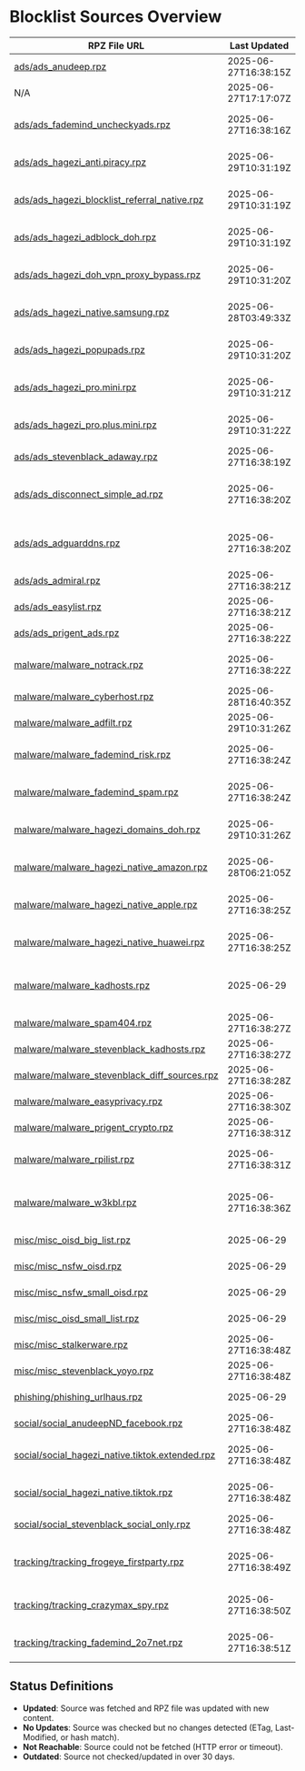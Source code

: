# Blocklist Sources Overview

| RPZ File URL | Last Updated | Category | Entries | Size | License | File Path | Status |
|--------------|--------------|----------|---------|----------|---------|-----------|--------|
| [ads/ads_anudeep.rpz](https://raw.githubusercontent.com/twitOne/RPZ-Blocklists/main/ads/ads_anudeep.rpz) | 2025-06-27T16:38:15Z | ads | 42348 | 2.7 MB | [MIT License (https://github.com/anudeepND/blacklist/blob/master/LICENSE)](MIT License (https://github.com/anudeepND/blacklist/blob/master/LICENSE)) | ads/ads_anudeep.rpz | No Updates |
| N/A | 2025-06-27T17:17:07Z | ads | 18788 | 1.0 MB | Unknown | N/A | No Updates |
| [ads/ads_fademind_uncheckyads.rpz](https://raw.githubusercontent.com/twitOne/RPZ-Blocklists/main/ads/ads_fademind_uncheckyads.rpz) | 2025-06-27T16:38:16Z | ads | 9 | 1.2 KB | [MIT License (https://github.com/FadeMind/hosts.extras/blob/master/LICENSE)](MIT License (https://github.com/FadeMind/hosts.extras/blob/master/LICENSE)) | ads/ads_fademind_uncheckyads.rpz | No Updates |
| [ads/ads_hagezi_anti.piracy.rpz](https://raw.githubusercontent.com/twitOne/RPZ-Blocklists/main/ads/ads_hagezi_anti.piracy.rpz) | 2025-06-29T10:31:19Z | ads | 10002 | 476.4 KB | [GNU GPL v3.0 (https://github.com/hagezi/dns-blocklists/blob/main/LICENSE)](GNU GPL v3.0 (https://github.com/hagezi/dns-blocklists/blob/main/LICENSE)) | ads/ads_hagezi_anti.piracy.rpz | No Updates |
| [ads/ads_hagezi_blocklist_referral_native.rpz](https://raw.githubusercontent.com/twitOne/RPZ-Blocklists/main/ads/ads_hagezi_blocklist_referral_native.rpz) | 2025-06-29T10:31:19Z | ads | 1709 | 94.4 KB | [GNU GPL v3.0 (https://github.com/hagezi/dns-blocklists/blob/main/LICENSE)](GNU GPL v3.0 (https://github.com/hagezi/dns-blocklists/blob/main/LICENSE)) | ads/ads_hagezi_blocklist_referral_native.rpz | No Updates |
| [ads/ads_hagezi_adblock_doh.rpz](https://raw.githubusercontent.com/twitOne/RPZ-Blocklists/main/ads/ads_hagezi_adblock_doh.rpz) | 2025-06-29T10:31:19Z | ads | 1440 | 75.3 KB | [GNU GPL v3.0 (https://github.com/hagezi/dns-blocklists/blob/main/LICENSE)](GNU GPL v3.0 (https://github.com/hagezi/dns-blocklists/blob/main/LICENSE)) | ads/ads_hagezi_adblock_doh.rpz | No Updates |
| [ads/ads_hagezi_doh_vpn_proxy_bypass.rpz](https://raw.githubusercontent.com/twitOne/RPZ-Blocklists/main/ads/ads_hagezi_doh_vpn_proxy_bypass.rpz) | 2025-06-29T10:31:20Z | ads | 4793 | 254.2 KB | [GNU GPL v3.0 (https://github.com/hagezi/dns-blocklists/blob/main/LICENSE)](GNU GPL v3.0 (https://github.com/hagezi/dns-blocklists/blob/main/LICENSE)) | ads/ads_hagezi_doh_vpn_proxy_bypass.rpz | No Updates |
| [ads/ads_hagezi_native.samsung.rpz](https://raw.githubusercontent.com/twitOne/RPZ-Blocklists/main/ads/ads_hagezi_native.samsung.rpz) | 2025-06-28T03:49:33Z | ads | 195 | 15.0 KB | [GNU GPL v3.0 (https://github.com/hagezi/dns-blocklists/blob/main/LICENSE)](GNU GPL v3.0 (https://github.com/hagezi/dns-blocklists/blob/main/LICENSE)) | ads/ads_hagezi_native.samsung.rpz | No Updates |
| [ads/ads_hagezi_popupads.rpz](https://raw.githubusercontent.com/twitOne/RPZ-Blocklists/main/ads/ads_hagezi_popupads.rpz) | 2025-06-29T10:31:20Z | ads | 101285 | 5.1 MB | [GNU GPL v3.0 (https://github.com/hagezi/dns-blocklists/blob/main/LICENSE)](GNU GPL v3.0 (https://github.com/hagezi/dns-blocklists/blob/main/LICENSE)) | ads/ads_hagezi_popupads.rpz | No Updates |
| [ads/ads_hagezi_pro.mini.rpz](https://raw.githubusercontent.com/twitOne/RPZ-Blocklists/main/ads/ads_hagezi_pro.mini.rpz) | 2025-06-29T10:31:21Z | ads | 91225 | 4.7 MB | [GNU GPL v3.0 (https://github.com/hagezi/dns-blocklists/blob/main/LICENSE)](GNU GPL v3.0 (https://github.com/hagezi/dns-blocklists/blob/main/LICENSE)) | ads/ads_hagezi_pro.mini.rpz | No Updates |
| [ads/ads_hagezi_pro.plus.mini.rpz](https://raw.githubusercontent.com/twitOne/RPZ-Blocklists/main/ads/ads_hagezi_pro.plus.mini.rpz) | 2025-06-29T10:31:22Z | ads | 104747 | 5.5 MB | [GNU GPL v3.0 (https://github.com/hagezi/dns-blocklists/blob/main/LICENSE)](GNU GPL v3.0 (https://github.com/hagezi/dns-blocklists/blob/main/LICENSE)) | ads/ads_hagezi_pro.plus.mini.rpz | No Updates |
| [ads/ads_stevenblack_adaway.rpz](https://raw.githubusercontent.com/twitOne/RPZ-Blocklists/main/ads/ads_stevenblack_adaway.rpz) | 2025-06-27T16:38:19Z | ads | 7333 | 480.9 KB | [MIT License (https://github.com/StevenBlack/hosts/blob/master/LICENSE)](MIT License (https://github.com/StevenBlack/hosts/blob/master/LICENSE)) | ads/ads_stevenblack_adaway.rpz | No Updates |
| [ads/ads_disconnect_simple_ad.rpz](https://raw.githubusercontent.com/twitOne/RPZ-Blocklists/main/ads/ads_disconnect_simple_ad.rpz) | 2025-06-27T16:38:20Z | ads | 2701 | 133.2 KB | [GNU GPL v3.0 (https://github.com/disconnectme/disconnect/blob/master/LICENSE)](GNU GPL v3.0 (https://github.com/disconnectme/disconnect/blob/master/LICENSE)) | ads/ads_disconnect_simple_ad.rpz | No Updates |
| [ads/ads_adguarddns.rpz](https://raw.githubusercontent.com/twitOne/RPZ-Blocklists/main/ads/ads_adguarddns.rpz) | 2025-06-27T16:38:20Z | ads | 109599 | 6.1 MB | [GNU GPL v3.0 (https://github.com/AdguardTeam/AdGuardSDNSFilter/blob/master/LICENSE)](GNU GPL v3.0 (https://github.com/AdguardTeam/AdGuardSDNSFilter/blob/master/LICENSE)) | ads/ads_adguarddns.rpz | No Updates |
| [ads/ads_admiral.rpz](https://raw.githubusercontent.com/twitOne/RPZ-Blocklists/main/ads/ads_admiral.rpz) | 2025-06-27T16:38:21Z | ads | 1762 | 91.2 KB | [MIT License (https://github.com/LanikSJ/ubo-filters/blob/main/LICENSE)](MIT License (https://github.com/LanikSJ/ubo-filters/blob/main/LICENSE)) | ads/ads_admiral.rpz | No Updates |
| [ads/ads_easylist.rpz](https://raw.githubusercontent.com/twitOne/RPZ-Blocklists/main/ads/ads_easylist.rpz) | 2025-06-27T16:38:21Z | ads | 31020 | 1.6 MB | [GNU GPL v3.0 or CC BY-SA 3.0 (https://easylist.to/pages/licence.html)](GNU GPL v3.0 or CC BY-SA 3.0 (https://easylist.to/pages/licence.html)) | ads/ads_easylist.rpz | No Updates |
| [ads/ads_prigent_ads.rpz](https://raw.githubusercontent.com/twitOne/RPZ-Blocklists/main/ads/ads_prigent_ads.rpz) | 2025-06-27T16:38:22Z | ads | 4270 | 213.3 KB | [CC BY-SA (assumed) (https://dsi.ut-capitole.fr/blacklists/)](CC BY-SA (assumed) (https://dsi.ut-capitole.fr/blacklists/)) | ads/ads_prigent_ads.rpz | No Updates |
| [malware/malware_notrack.rpz](https://raw.githubusercontent.com/twitOne/RPZ-Blocklists/main/malware/malware_notrack.rpz) | 2025-06-27T16:38:22Z | malware | 154 | 8.2 KB | [GNU GPL v3.0 (https://gitlab.com/quidsup/notrack-blocklists/-/blob/master/LICENSE)](GNU GPL v3.0 (https://gitlab.com/quidsup/notrack-blocklists/-/blob/master/LICENSE)) | malware/malware_notrack.rpz | No Updates |
| [malware/malware_cyberhost.rpz](https://raw.githubusercontent.com/twitOne/RPZ-Blocklists/main/malware/malware_cyberhost.rpz) | 2025-06-28T16:40:35Z | malware | 15187 | 877.5 KB | [CC BY-SA 4.0 (https://cyberhost.uk/malware-blocklist/)](CC BY-SA 4.0 (https://cyberhost.uk/malware-blocklist/)) | malware/malware_cyberhost.rpz | No Updates |
| [malware/malware_adfilt.rpz](https://raw.githubusercontent.com/twitOne/RPZ-Blocklists/main/malware/malware_adfilt.rpz) | 2025-06-29T10:31:26Z | malware | 29968 | 1.7 MB | [Dandelicence (https://github.com/DandelionSprout/Dandelicence)](Dandelicence (https://github.com/DandelionSprout/Dandelicence)) | malware/malware_adfilt.rpz | No Updates |
| [malware/malware_fademind_risk.rpz](https://raw.githubusercontent.com/twitOne/RPZ-Blocklists/main/malware/malware_fademind_risk.rpz) | 2025-06-27T16:38:24Z | malware | 2189 | 118.5 KB | [MIT License (https://github.com/FadeMind/hosts.extras/blob/master/LICENSE)](MIT License (https://github.com/FadeMind/hosts.extras/blob/master/LICENSE)) | malware/malware_fademind_risk.rpz | No Updates |
| [malware/malware_fademind_spam.rpz](https://raw.githubusercontent.com/twitOne/RPZ-Blocklists/main/malware/malware_fademind_spam.rpz) | 2025-06-27T16:38:24Z | malware | 57 | 4.0 KB | [MIT License (https://github.com/FadeMind/hosts.extras/blob/master/LICENSE)](MIT License (https://github.com/FadeMind/hosts.extras/blob/master/LICENSE)) | malware/malware_fademind_spam.rpz | No Updates |
| [malware/malware_hagezi_domains_doh.rpz](https://raw.githubusercontent.com/twitOne/RPZ-Blocklists/main/malware/malware_hagezi_domains_doh.rpz) | 2025-06-29T10:31:26Z | malware | 1601 | 85.4 KB | [GNU GPL v3.0 (https://github.com/hagezi/dns-blocklists/blob/main/LICENSE)](GNU GPL v3.0 (https://github.com/hagezi/dns-blocklists/blob/main/LICENSE)) | malware/malware_hagezi_domains_doh.rpz | No Updates |
| [malware/malware_hagezi_native_amazon.rpz](https://raw.githubusercontent.com/twitOne/RPZ-Blocklists/main/malware/malware_hagezi_native_amazon.rpz) | 2025-06-28T06:21:05Z | malware | 631 | 55.7 KB | [GNU GPL v3.0 (https://github.com/hagezi/dns-blocklists/blob/main/LICENSE)](GNU GPL v3.0 (https://github.com/hagezi/dns-blocklists/blob/main/LICENSE)) | malware/malware_hagezi_native_amazon.rpz | No Updates |
| [malware/malware_hagezi_native_apple.rpz](https://raw.githubusercontent.com/twitOne/RPZ-Blocklists/main/malware/malware_hagezi_native_apple.rpz) | 2025-06-27T16:38:25Z | malware | 290 | 23.7 KB | [GNU GPL v3.0 (https://github.com/hagezi/dns-blocklists/blob/main/LICENSE)](GNU GPL v3.0 (https://github.com/hagezi/dns-blocklists/blob/main/LICENSE)) | malware/malware_hagezi_native_apple.rpz | No Updates |
| [malware/malware_hagezi_native_huawei.rpz](https://raw.githubusercontent.com/twitOne/RPZ-Blocklists/main/malware/malware_hagezi_native_huawei.rpz) | 2025-06-27T16:38:25Z | malware | 152 | 15.0 KB | [GNU GPL v3.0 (https://github.com/hagezi/dns-blocklists/blob/main/LICENSE)](GNU GPL v3.0 (https://github.com/hagezi/dns-blocklists/blob/main/LICENSE)) | malware/malware_hagezi_native_huawei.rpz | No Updates |
| [malware/malware_kadhosts.rpz](https://raw.githubusercontent.com/twitOne/RPZ-Blocklists/main/malware/malware_kadhosts.rpz) | 2025-06-29 | malware | 185705 | 11.0 MB | [GNU GPL v3.0 (https://github.com/PolishFiltersTeam/KADhosts/blob/master/LICENSE)](GNU GPL v3.0 (https://github.com/PolishFiltersTeam/KADhosts/blob/master/LICENSE)) | malware/malware_kadhosts.rpz | Updated |
| [malware/malware_spam404.rpz](https://raw.githubusercontent.com/twitOne/RPZ-Blocklists/main/malware/malware_spam404.rpz) | 2025-06-27T16:38:27Z | malware | 8141 | 430.1 KB | [CC BY 3.0 (https://github.com/Spam404/lists/blob/master/LICENSE)](CC BY 3.0 (https://github.com/Spam404/lists/blob/master/LICENSE)) | malware/malware_spam404.rpz | No Updates |
| [malware/malware_stevenblack_kadhosts.rpz](https://raw.githubusercontent.com/twitOne/RPZ-Blocklists/main/malware/malware_stevenblack_kadhosts.rpz) | 2025-06-27T16:38:27Z | malware | 177993 | 10.6 MB | [MIT License (https://github.com/StevenBlack/hosts/blob/master/LICENSE)](MIT License (https://github.com/StevenBlack/hosts/blob/master/LICENSE)) | malware/malware_stevenblack_kadhosts.rpz | No Updates |
| [malware/malware_stevenblack_diff_sources.rpz](https://raw.githubusercontent.com/twitOne/RPZ-Blocklists/main/malware/malware_stevenblack_diff_sources.rpz) | 2025-06-27T16:38:28Z | malware | 216661 | 12.9 MB | [MIT License (https://github.com/StevenBlack/hosts/blob/master/LICENSE)](MIT License (https://github.com/StevenBlack/hosts/blob/master/LICENSE)) | malware/malware_stevenblack_diff_sources.rpz | No Updates |
| [malware/malware_easyprivacy.rpz](https://raw.githubusercontent.com/twitOne/RPZ-Blocklists/main/malware/malware_easyprivacy.rpz) | 2025-06-27T16:38:30Z | malware | 41845 | 2.5 MB | [GNU GPL v3.0 or CC BY-SA 3.0 (https://easylist.to/pages/licence.html)](GNU GPL v3.0 or CC BY-SA 3.0 (https://easylist.to/pages/licence.html)) | malware/malware_easyprivacy.rpz | No Updates |
| [malware/malware_prigent_crypto.rpz](https://raw.githubusercontent.com/twitOne/RPZ-Blocklists/main/malware/malware_prigent_crypto.rpz) | 2025-06-27T16:38:31Z | malware | 16289 | 892.1 KB | [CC BY-SA (assumed) (https://dsi.ut-capitole.fr/blacklists/)](CC BY-SA (assumed) (https://dsi.ut-capitole.fr/blacklists/)) | malware/malware_prigent_crypto.rpz | No Updates |
| [malware/malware_rpilist.rpz](https://raw.githubusercontent.com/twitOne/RPZ-Blocklists/main/malware/malware_rpilist.rpz) | 2025-06-27T16:38:31Z | malware | 563115 | 37.4 MB | [CC BY-NC 4.0 (https://github.com/RPiList/specials/blob/master/LICENSE.md)](CC BY-NC 4.0 (https://github.com/RPiList/specials/blob/master/LICENSE.md)) | malware/malware_rpilist.rpz | No Updates |
| [malware/malware_w3kbl.rpz](https://raw.githubusercontent.com/twitOne/RPZ-Blocklists/main/malware/malware_w3kbl.rpz) | 2025-06-27T16:38:36Z | malware | 350 | 21.6 KB | [MIT License (https://github.com/WaLLy3K/wally3k.github.io/blob/master/LICENSE)](MIT License (https://github.com/WaLLy3K/wally3k.github.io/blob/master/LICENSE)) | malware/malware_w3kbl.rpz | No Updates |
| [misc/misc_oisd_big_list.rpz](https://raw.githubusercontent.com/twitOne/RPZ-Blocklists/main/misc/misc_oisd_big_list.rpz) | 2025-06-29 | misc | 271994 | 15.3 MB | [GNU GPL v3.0 (https://github.com/sjhgvr/oisd/blob/main/LICENSE)](GNU GPL v3.0 (https://github.com/sjhgvr/oisd/blob/main/LICENSE)) | misc/misc_oisd_big_list.rpz | Updated |
| [misc/misc_nsfw_oisd.rpz](https://raw.githubusercontent.com/twitOne/RPZ-Blocklists/main/misc/misc_nsfw_oisd.rpz) | 2025-06-29 | misc | 414090 | 22.2 MB | [GNU GPL v3.0 (https://github.com/sjhgvr/oisd/blob/main/LICENSE)](GNU GPL v3.0 (https://github.com/sjhgvr/oisd/blob/main/LICENSE)) | misc/misc_nsfw_oisd.rpz | Updated |
| [misc/misc_nsfw_small_oisd.rpz](https://raw.githubusercontent.com/twitOne/RPZ-Blocklists/main/misc/misc_nsfw_small_oisd.rpz) | 2025-06-29 | misc | 21072 | 974.6 KB | [GNU GPL v3.0 (https://github.com/sjhgvr/oisd/blob/main/LICENSE)](GNU GPL v3.0 (https://github.com/sjhgvr/oisd/blob/main/LICENSE)) | misc/misc_nsfw_small_oisd.rpz | Updated |
| [misc/misc_oisd_small_list.rpz](https://raw.githubusercontent.com/twitOne/RPZ-Blocklists/main/misc/misc_oisd_small_list.rpz) | 2025-06-29 | misc | 42952 | 2.2 MB | [GNU GPL v3.0 (https://github.com/sjhgvr/oisd/blob/main/LICENSE)](GNU GPL v3.0 (https://github.com/sjhgvr/oisd/blob/main/LICENSE)) | misc/misc_oisd_small_list.rpz | Updated |
| [misc/misc_stalkerware.rpz](https://raw.githubusercontent.com/twitOne/RPZ-Blocklists/main/misc/misc_stalkerware.rpz) | 2025-06-27T16:38:48Z | misc | 917 | 54.7 KB | [CC BY (https://github.com/AssoEchap/stalkerware-indicators#license)](CC BY (https://github.com/AssoEchap/stalkerware-indicators#license)) | misc/misc_stalkerware.rpz | No Updates |
| [misc/misc_stevenblack_yoyo.rpz](https://raw.githubusercontent.com/twitOne/RPZ-Blocklists/main/misc/misc_stevenblack_yoyo.rpz) | 2025-06-27T16:38:48Z | misc | 3437 | 172.9 KB | [MIT License (https://github.com/StevenBlack/hosts/blob/master/LICENSE)](MIT License (https://github.com/StevenBlack/hosts/blob/master/LICENSE)) | misc/misc_stevenblack_yoyo.rpz | No Updates |
| [phishing/phishing_urlhaus.rpz](https://raw.githubusercontent.com/twitOne/RPZ-Blocklists/main/phishing/phishing_urlhaus.rpz) | 2025-06-29 | phishing | 501 | 27.6 KB | None specified | phishing/phishing_urlhaus.rpz | Updated |
| [social/social_anudeepND_facebook.rpz](https://raw.githubusercontent.com/twitOne/RPZ-Blocklists/main/social/social_anudeepND_facebook.rpz) | 2025-06-27T16:38:48Z | social | 3995 | 321.8 KB | [MIT License (https://github.com/anudeepND/blacklist/blob/master/LICENSE)](MIT License (https://github.com/anudeepND/blacklist/blob/master/LICENSE)) | social/social_anudeepND_facebook.rpz | No Updates |
| [social/social_hagezi_native.tiktok.extended.rpz](https://raw.githubusercontent.com/twitOne/RPZ-Blocklists/main/social/social_hagezi_native.tiktok.extended.rpz) | 2025-06-27T16:38:48Z | social | 422 | 31.2 KB | [GNU GPL v3.0 (https://github.com/hagezi/dns-blocklists/blob/main/LICENSE)](GNU GPL v3.0 (https://github.com/hagezi/dns-blocklists/blob/main/LICENSE)) | social/social_hagezi_native.tiktok.extended.rpz | No Updates |
| [social/social_hagezi_native.tiktok.rpz](https://raw.githubusercontent.com/twitOne/RPZ-Blocklists/main/social/social_hagezi_native.tiktok.rpz) | 2025-06-27T16:38:48Z | social | 322 | 23.1 KB | [GNU GPL v3.0 (https://github.com/hagezi/dns-blocklists/blob/main/LICENSE)](GNU GPL v3.0 (https://github.com/hagezi/dns-blocklists/blob/main/LICENSE)) | social/social_hagezi_native.tiktok.rpz | No Updates |
| [social/social_stevenblack_social_only.rpz](https://raw.githubusercontent.com/twitOne/RPZ-Blocklists/main/social/social_stevenblack_social_only.rpz) | 2025-06-27T16:38:48Z | social | 3242 | 226.8 KB | [MIT License (https://github.com/StevenBlack/hosts/blob/master/LICENSE)](MIT License (https://github.com/StevenBlack/hosts/blob/master/LICENSE)) | social/social_stevenblack_social_only.rpz | No Updates |
| [tracking/tracking_frogeye_firstparty.rpz](https://raw.githubusercontent.com/twitOne/RPZ-Blocklists/main/tracking/tracking_frogeye_firstparty.rpz) | 2025-06-27T16:38:49Z | tracking | 33403 | 2.1 MB | [MIT License (https://git.frogeye.fr/geoffrey/eulaurarien/src/branch/master/LICENSE)](MIT License (https://git.frogeye.fr/geoffrey/eulaurarien/src/branch/master/LICENSE)) | tracking/tracking_frogeye_firstparty.rpz | No Updates |
| [tracking/tracking_crazymax_spy.rpz](https://raw.githubusercontent.com/twitOne/RPZ-Blocklists/main/tracking/tracking_crazymax_spy.rpz) | 2025-06-27T16:38:50Z | tracking | 347 | 25.3 KB | [MIT License (https://github.com/crazy-max/WindowsSpyBlocker/blob/master/LICENSE)](MIT License (https://github.com/crazy-max/WindowsSpyBlocker/blob/master/LICENSE)) | tracking/tracking_crazymax_spy.rpz | No Updates |
| [tracking/tracking_fademind_2o7net.rpz](https://raw.githubusercontent.com/twitOne/RPZ-Blocklists/main/tracking/tracking_fademind_2o7net.rpz) | 2025-06-27T16:38:51Z | tracking | 2030 | 133.8 KB | [MIT License (https://github.com/FadeMind/hosts.extras/blob/master/LICENSE)](MIT License (https://github.com/FadeMind/hosts.extras/blob/master/LICENSE)) | tracking/tracking_fademind_2o7net.rpz | No Updates |

## Status Definitions
- **Updated**: Source was fetched and RPZ file was updated with new content.
- **No Updates**: Source was checked but no changes detected (ETag, Last-Modified, or hash match).
- **Not Reachable**: Source could not be fetched (HTTP error or timeout).
- **Outdated**: Source not checked/updated in over 30 days.
